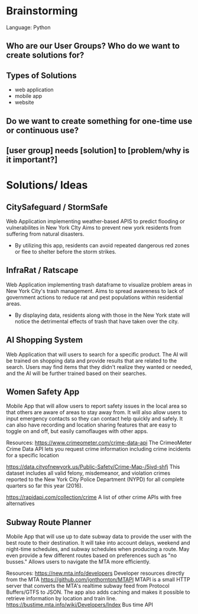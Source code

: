 # Brainstorming

Language: Python

## Who are our User Groups? Who do we want to create solutions for?

## Types of Solutions

- web application
- mobile app
- website

## Do we want to create something for one-time use or continuous use?

## [user group] needs [solution] to [problem/why is it important?]

# Solutions/ Ideas

## CitySafeguard / StormSafe

Web Application implementing weather-based APIS to predict flooding or vulnerabilites in New York CIty
Aims to prevent new york residents from suffering from natural disasters.

- By utilizing this app, residents can avoid repeated dangerous red zones or flee to shelter before the storm strikes.

## InfraRat / Ratscape

Web Application implementing trash dataframe to visualize problem areas in New York City's trash management.
Aims to spread awareness to lack of government actions to reduce rat and pest populations within residential areas.

- By displaying data, residents along with those in the New York state will notice the detrimental effects of trash that have taken over the city.

## AI Shopping System

Web Application that will users to search for a specific product. The AI will be trained on shopping data and provide results that are related to the search. Users may find items that they didn't realize they wanted or needed, and the AI will be further trained based on their searches.

## Women Safety App

Mobile App that will allow users to report safety issues in the local area so that others are aware of areas to stay away from. It will also allow users to input emergency contacts so they can contact help quickly and safely. It can also have recording and location sharing features that are easy to toggle on and off, but easily camoflauges with other apps.

Resources:
https://www.crimeometer.com/crime-data-api
The CrimeoMeter Crime Data API lets you request crime information including crime incidents for a specific location

https://data.cityofnewyork.us/Public-Safety/Crime-Map-/5jvd-shfj
This dataset includes all valid felony, misdemeanor, and violation crimes reported to the New York City Police Department (NYPD) for all complete quarters so far this year (2016).

https://rapidapi.com/collection/crime
A list of other crime APIs with free alternatives

## Subway Route Planner

Mobile App that will use up to date subway data to provide the user with the best route to their destination. It will take into account delays, weekend and night-time schedules, and subway schedules when producing a route. May even provide a few different routes based on preferences such as "no busses." Allows users to navigate the MTA more efficiently.

Resources: https://new.mta.info/developers
Developer resources directly from the MTA
https://github.com/jonthornton/MTAPI
MTAPI is a small HTTP server that converts the MTA's realtime subway feed from Protocol Buffers/GTFS to JSON. The app also adds caching and makes it possible to retrieve information by location and train line.
https://bustime.mta.info/wiki/Developers/Index
Bus time API
